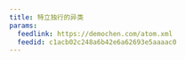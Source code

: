 ```yaml
---
title: 特立独行的异类
params:
  feedlink: https://demochen.com/atom.xml
  feedid: c1acb02c248a6b42e6a62693e5aaaac0
---
```

